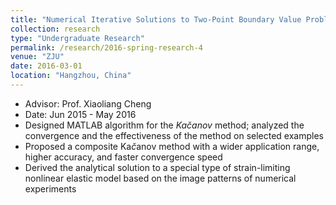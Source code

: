 ```yaml
---
title: "Numerical Iterative Solutions to Two-Point Boundary Value Problems for Nonlinear Differential Equations"
collection: research
type: "Undergraduate Research"
permalink: /research/2016-spring-research-4
venue: "ZJU"
date: 2016-03-01
location: "Hangzhou, China"
---
```

* Advisor: Prof. Xiaoliang Cheng
* Date: Jun 2015 - May 2016
* Designed MATLAB algorithm for the $Ka\breve{c}anov$ method; analyzed the convergence and the effectiveness of the method on selected examples
* Proposed a composite Ka$\breve{c}$anov method with a wider application range, higher accuracy, and faster convergence speed
* Derived the analytical solution to a special type of strain-limiting nonlinear elastic model based on the image patterns of numerical experiments
